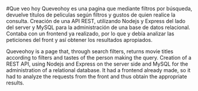 #Que veo hoy
Queveohoy es una pagina que mediante filtros por búsqueda, devuelve títulos de peliculas según filtros y gustos de quien realice la consulta.
Creación de una API REST, utilizando Nodejs y Express del lado del server y MySQL para la administración de una base de datos relacional. Contaba con un frontend ya realizado, por lo que y debía analizar las peticiones del front y así obtener los resultados apropiados.

Queveohoy is a page that, through search filters, returns movie titles according to filters and tastes of the person making the query.
Creation of a REST API, using Nodejs and Express on the server side and MySQL for the administration of a relational database.
It had a frontend already made, so it had to analyze the requests from the front and thus obtain the appropriate results.
